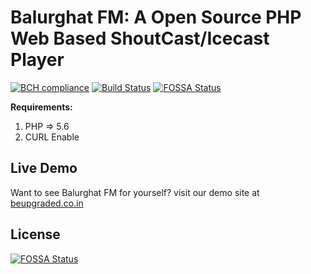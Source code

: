 # Balurghat FM: A Open Source PHP Web Based ShoutCast/Icecast Player

[![BCH compliance](https://bettercodehub.com/edge/badge/Balurghat-FM/balurghatfm_site_content?branch=master)](https://bettercodehub.com/)
[![Build Status](https://travis-ci.com/Balurghat-FM/balurghatfm_site_content.svg?branch=master)](https://travis-ci.com/Balurghat-FM/balurghatfm_site_content)
[![FOSSA Status](https://app.fossa.io/api/projects/git%2Bgithub.com%2FBalurghat-FM%2Fbalurghatfm_site_content.svg?type=shield)](https://app.fossa.io/projects/git%2Bgithub.com%2FBalurghat-FM%2Fbalurghatfm_site_content?ref=badge_shield)

**Requirements:**
1. PHP => 5.6
2. CURL Enable

## Live Demo

Want to see Balurghat FM for yourself? visit our demo site at [beupgraded.co.in](http://www.beupgraded.co.in)


## License
[![FOSSA Status](https://app.fossa.io/api/projects/git%2Bgithub.com%2FBalurghat-FM%2Fbalurghatfm_site_content.svg?type=large)](https://app.fossa.io/projects/git%2Bgithub.com%2FBalurghat-FM%2Fbalurghatfm_site_content?ref=badge_large)